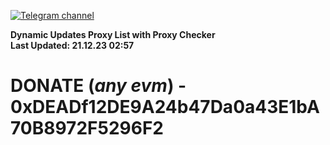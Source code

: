 [![Telegram channel](https://img.shields.io/endpoint?url=https://runkit.io/damiankrawczyk/telegram-badge/branches/master?url=https://t.me/n4z4v0d)](https://t.me/n4z4v0d) 

**Dynamic Updates Proxy List with Proxy Checker**  
**Last Updated: 21.12.23 02:57**

# DONATE (_any evm_) - 0xDEADf12DE9A24b47Da0a43E1bA70B8972F5296F2
